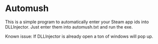 # Automush
This is a simple program to automatically enter your Steam app ids into DLLInjector.
Just enter them into automush.txt and run the exe.



Known issue: If DLLInjector is already open a ton of windows will pop up.
